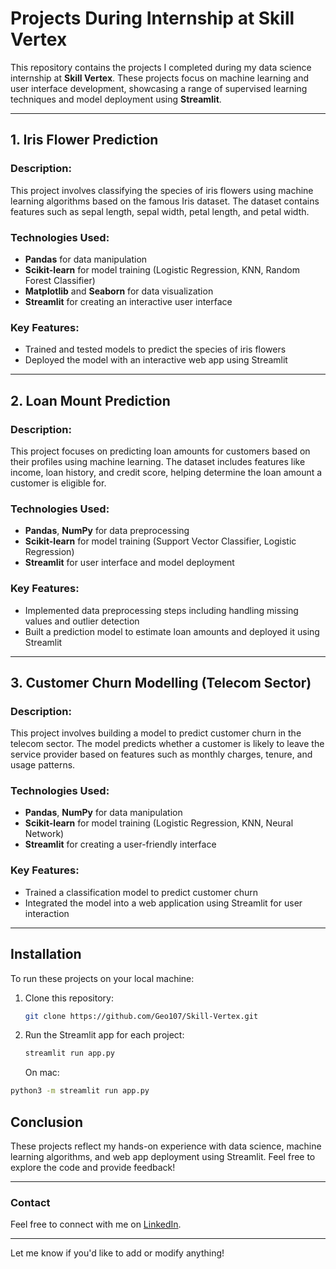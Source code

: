 # Projects During Internship at Skill Vertex

This repository contains the projects I completed during my data science internship at **Skill Vertex**. These projects focus on machine learning and user interface development, showcasing a range of supervised learning techniques and model deployment using **Streamlit**.

---

## 1. Iris Flower Prediction

### Description:
This project involves classifying the species of iris flowers using machine learning algorithms based on the famous Iris dataset. The dataset contains features such as sepal length, sepal width, petal length, and petal width.

### Technologies Used:
- **Pandas** for data manipulation
- **Scikit-learn** for model training (Logistic Regression, KNN, Random Forest Classifier)
- **Matplotlib** and **Seaborn** for data visualization
- **Streamlit** for creating an interactive user interface

### Key Features:
- Trained and tested models to predict the species of iris flowers
- Deployed the model with an interactive web app using Streamlit

---

## 2. Loan Mount Prediction

### Description:
This project focuses on predicting loan amounts for customers based on their profiles using machine learning. The dataset includes features like income, loan history, and credit score, helping determine the loan amount a customer is eligible for.

### Technologies Used:
- **Pandas**, **NumPy** for data preprocessing
- **Scikit-learn** for model training (Support Vector Classifier, Logistic Regression)
- **Streamlit** for user interface and model deployment

### Key Features:
- Implemented data preprocessing steps including handling missing values and outlier detection
- Built a prediction model to estimate loan amounts and deployed it using Streamlit

---

## 3. Customer Churn Modelling (Telecom Sector)

### Description:
This project involves building a model to predict customer churn in the telecom sector. The model predicts whether a customer is likely to leave the service provider based on features such as monthly charges, tenure, and usage patterns.

### Technologies Used:
- **Pandas**, **NumPy** for data manipulation
- **Scikit-learn** for model training (Logistic Regression, KNN, Neural Network)
- **Streamlit** for creating a user-friendly interface

### Key Features:
- Trained a classification model to predict customer churn
- Integrated the model into a web application using Streamlit for user interaction

---

## Installation

To run these projects on your local machine:

1. Clone this repository:
   ```bash
   git clone https://github.com/Geo107/Skill-Vertex.git
   ```
   

2. Run the Streamlit app for each project:
   ```bash
   streamlit run app.py
   ```
   On mac:
  ```bash
  python3 -m streamlit run app.py
  ```

## Conclusion

These projects reflect my hands-on experience with data science, machine learning algorithms, and web app deployment using Streamlit. Feel free to explore the code and provide feedback!

---

### Contact
Feel free to connect with me on [LinkedIn](www.linkedin.com/in/geo-m-benny-901935221).

---

Let me know if you'd like to add or modify anything!
